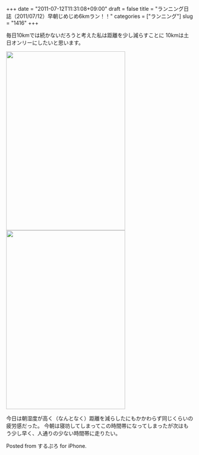 +++
date = "2011-07-12T11:31:08+09:00"
draft = false
title = "ランニング日誌（2011/07/12）早朝じめじめ6kmラン！！"
categories = ["ランニング"]
slug = "1416"
+++

毎日10kmでは続かないだろうと考えた私は距離を少し減らすことに
10kmは土日オンリーにしたいと思います。
<!--more-->

<img src="https://knk-n.com/images/2011/07/slooProImg_20110712112236.png" alt="" width="320" height="480" class="slooProImg" />

<img alt="" src="https://knk-n.com/images/2011/07/slooProImg_20110712112500.png" width="320" height="480" class="slooProImg" />

今日は朝湿度が高く（なんとなく）距離を減らしたにもかかわらず同じくらいの疲労感だった。
今朝は寝坊してしまってこの時間帯になってしまったが次はもう少し早く、人通りの少ない時間帯に走りたい。




Posted from するぷろ for iPhone.
